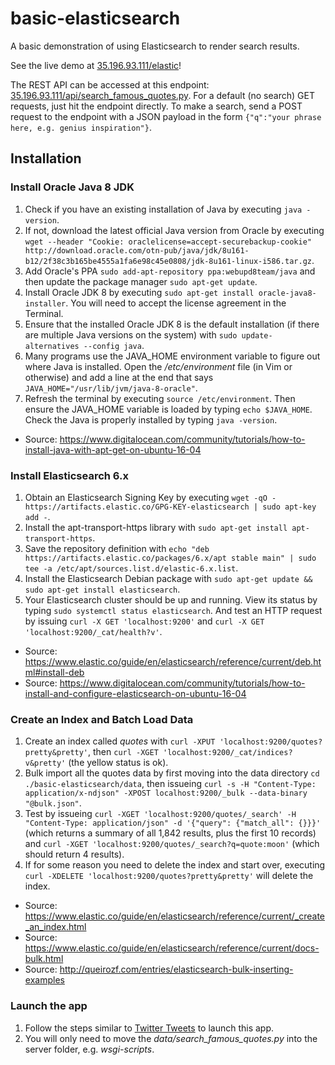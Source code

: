 # basic-elasticsearch
A basic demonstration of using Elasticsearch to render search results.

See the live demo at [35.196.93.111/elastic](http://35.196.93.111/elastic/)!

The REST API can be accessed at this endpoint: [35.196.93.111/api/search_famous_quotes.py](http://35.196.93.111/api/search_famous_quotes.py). For a default (no search) GET requests, just hit the endpoint directly. To make a search, send a POST request to the endpoint with a JSON payload in the form `{"q":"your phrase here, e.g. genius inspiration"}`.

## Installation

### Install Oracle Java 8 JDK
1. Check if you have an existing installation of Java by executing `java -version`.
2. If not, download the latest official Java version from Oracle by executing `wget --header "Cookie: oraclelicense=accept-securebackup-cookie" http://download.oracle.com/otn-pub/java/jdk/8u161-b12/2f38c3b165be4555a1fa6e98c45e0808/jdk-8u161-linux-i586.tar.gz`.
3. Add Oracle's PPA `sudo add-apt-repository ppa:webupd8team/java` and then update the package manager `sudo apt-get update`.
4. Install Oracle JDK 8 by executing `sudo apt-get install oracle-java8-installer`. You will need to accept the license agreement in the Terminal.
5. Ensure that the installed Oracle JDK 8 is the default installation (if there are multiple Java versions on the system) with `sudo update-alternatives --config java`.
6. Many programs use the JAVA_HOME environment variable to figure out where Java is installed. Open the */etc/environment* file (in Vim or otherwise) and add a line at the end that says `JAVA_HOME="/usr/lib/jvm/java-8-oracle"`.
7. Refresh the terminal by executing `source /etc/environment`. Then ensure the JAVA_HOME variable is loaded by typing `echo $JAVA_HOME`. Check the Java is properly installed by typing `java -version`.
- Source: https://www.digitalocean.com/community/tutorials/how-to-install-java-with-apt-get-on-ubuntu-16-04

### Install Elasticsearch 6.x
1. Obtain an Elasticsearch Signing Key by executing `wget -qO - https://artifacts.elastic.co/GPG-KEY-elasticsearch | sudo apt-key add -`.
2. Install the apt-transport-https library with `sudo apt-get install apt-transport-https`.
3. Save the repository definition with `echo "deb https://artifacts.elastic.co/packages/6.x/apt stable main" | sudo tee -a /etc/apt/sources.list.d/elastic-6.x.list`.
4. Install the Elasticsearch Debian package with `sudo apt-get update && sudo apt-get install elasticsearch`.
5. Your Elasticsearch cluster should be up and running. View its status by typing `sudo systemctl status elasticsearch`. And test an HTTP request by issuing `curl -X GET 'localhost:9200'` and `curl -X GET 'localhost:9200/_cat/health?v'`.

- Source: https://www.elastic.co/guide/en/elasticsearch/reference/current/deb.html#install-deb
- Source: https://www.digitalocean.com/community/tutorials/how-to-install-and-configure-elasticsearch-on-ubuntu-16-04

### Create an Index and Batch Load Data
1. Create an index called *quotes* with `curl -XPUT 'localhost:9200/quotes?pretty&pretty'`, then `curl -XGET 'localhost:9200/_cat/indices?v&pretty'` (the yellow status is ok).
2. Bulk import all the quotes data by first moving into the data directory `cd ./basic-elasticsearch/data`, then issueing `curl -s -H "Content-Type: application/x-ndjson" -XPOST localhost:9200/_bulk --data-binary "@bulk.json"`.
3. Test by issueing `curl -XGET 'localhost:9200/quotes/_search' -H "Content-Type: application/json" -d '{"query": {"match_all": {}}}'` (which returns a summary of all 1,842 results, plus the first 10 records) and `curl -XGET 'localhost:9200/quotes/_search?q=quote:moon'` (which should return 4 results).
4. If for some reason you need to delete the index and start over, executing `curl -XDELETE 'localhost:9200/quotes?pretty&pretty'` will delete the index.

- Source: https://www.elastic.co/guide/en/elasticsearch/reference/current/_create_an_index.html
- Source: https://www.elastic.co/guide/en/elasticsearch/reference/current/docs-bulk.html
- Source: http://queirozf.com/entries/elasticsearch-bulk-inserting-examples

### Launch the app
1. Follow the steps similar to [Twitter Tweets](https://github.com/johnkntran/twitter-tweets) to launch this app.
2. You will only need to move the *data/search_famous_quotes.py* into the server folder, e.g. *wsgi-scripts*.
